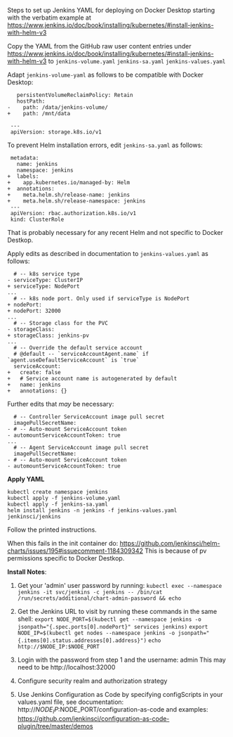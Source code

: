 Steps to set up Jenkins YAML for deploying on Docker Desktop starting
with the verbatim example at
https://www.jenkins.io/doc/book/installing/kubernetes/#install-jenkins-with-helm-v3

Copy the YAML from the GitHub raw user content entries under
https://www.jenkins.io/doc/book/installing/kubernetes/#install-jenkins-with-helm-v3
to
`jenkins-volume.yaml`
`jenkins-sa.yaml`
`jenkins-values.yaml`

Adapt `jenkins-volume-yaml` as follows to be compatible with Docker Desktop:

```
   persistentVolumeReclaimPolicy: Retain
   hostPath:
-    path: /data/jenkins-volume/
+    path: /mnt/data

 ---
 apiVersion: storage.k8s.io/v1
```

To prevent Helm installation errors, edit `jenkins-sa.yaml` as follows:
```
 metadata:
   name: jenkins
   namespace: jenkins
+  labels:
+    app.kubernetes.io/managed-by: Helm
+  annotations:
+    meta.helm.sh/release-name: jenkins
+    meta.helm.sh/release-namespace: jenkins
 ---
 apiVersion: rbac.authorization.k8s.io/v1
 kind: ClusterRole
```
That is probably necessary for any recent Helm and not specific to Docker
Destkop.


Apply edits as described in documentation to `jenkins-values.yaml` as follows:

```
  # -- k8s service type
- serviceType: ClusterIP
+ serviceType: NodePort
...
  # -- k8s node port. Only used if serviceType is NodePort
+ nodePort:
+ nodePort: 32000
...
  # -- Storage class for the PVC
- storageClass:
+ storageClass: jenkins-pv
...
  # -- Override the default service account
  # @default -- `serviceAccountAgent.name` if `agent.useDefaultServiceAccount` is `true`
  serviceAccount:
+   create: false
+   # Service account name is autogenerated by default
+   name: jenkins
+   annotations: {}
```

Further edits that *may* be necessary:
```
  # -- Controller ServiceAccount image pull secret
  imagePullSecretName:
- # -- Auto-mount ServiceAccount token
- automountServiceAccountToken: true
...
  # -- Agent ServiceAccount image pull secret
  imagePullSecretName:
- # -- Auto-mount ServiceAccount token
- automountServiceAccountToken: true
```

**Apply YAML**

```
kubectl create namespace jenkins
kubectl apply -f jenkins-volume.yaml
kubectl apply -f jenkins-sa.yaml
helm install jenkins -n jenkins -f jenkins-values.yaml jenkinsci/jenkins
```

Follow the printed instructions.

When this fails in the init container do:
https://github.com/jenkinsci/helm-charts/issues/195#issuecomment-1184309342
This is because of pv permissions specific to Docker Destkop.

**Install Notes**:
1. Get your 'admin' user password by running:
  `kubectl exec --namespace jenkins -it svc/jenkins -c jenkins -- /bin/cat /run/secrets/additional/chart-admin-password && echo`
2. Get the Jenkins URL to visit by running these commands in the same shell:
  `export NODE_PORT=$(kubectl get --namespace jenkins -o jsonpath="{.spec.ports[0].nodePort}" services jenkins)`
  `export NODE_IP=$(kubectl get nodes --namespace jenkins -o jsonpath="{.items[0].status.addresses[0].address}")`
  `echo http://$NODE_IP:$NODE_PORT`

3. Login with the password from step 1 and the username: admin
   This may need to be http://localhost:32000
4. Configure security realm and authorization strategy
5. Use Jenkins Configuration as Code by specifying configScripts in your values.yaml file, see documentation: http://$NODE_IP:$NODE_PORT/configuration-as-code and examples: https://github.com/jenkinsci/configuration-as-code-plugin/tree/master/demos
